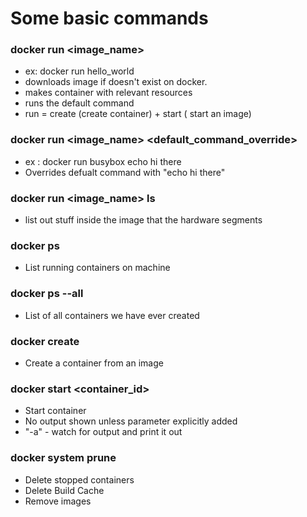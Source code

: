 # Some basic commands

### docker run <image_name>

- ex: docker run hello_world
- downloads image if doesn't exist on docker.
- makes container with relevant resources 
- runs the default command
- run = create (create container) + start ( start an image)

### docker run <image_name> <default_command_override>

- ex : docker run busybox echo hi there
- Overrides defualt command with "echo hi there"

### docker run <image_name> ls

- list out stuff inside the image that the hardware segments

### docker ps 

- List running containers on machine

### docker ps --all

- List of all containers we have ever created

###  docker create <image name>

- Create a container from an image

### docker start <container_id> 

- Start container
- No output shown unless parameter explicitly added  
- "-a" - watch for output and print it out

### docker system prune

- Delete stopped containers
- Delete Build Cache
- Remove images
	

